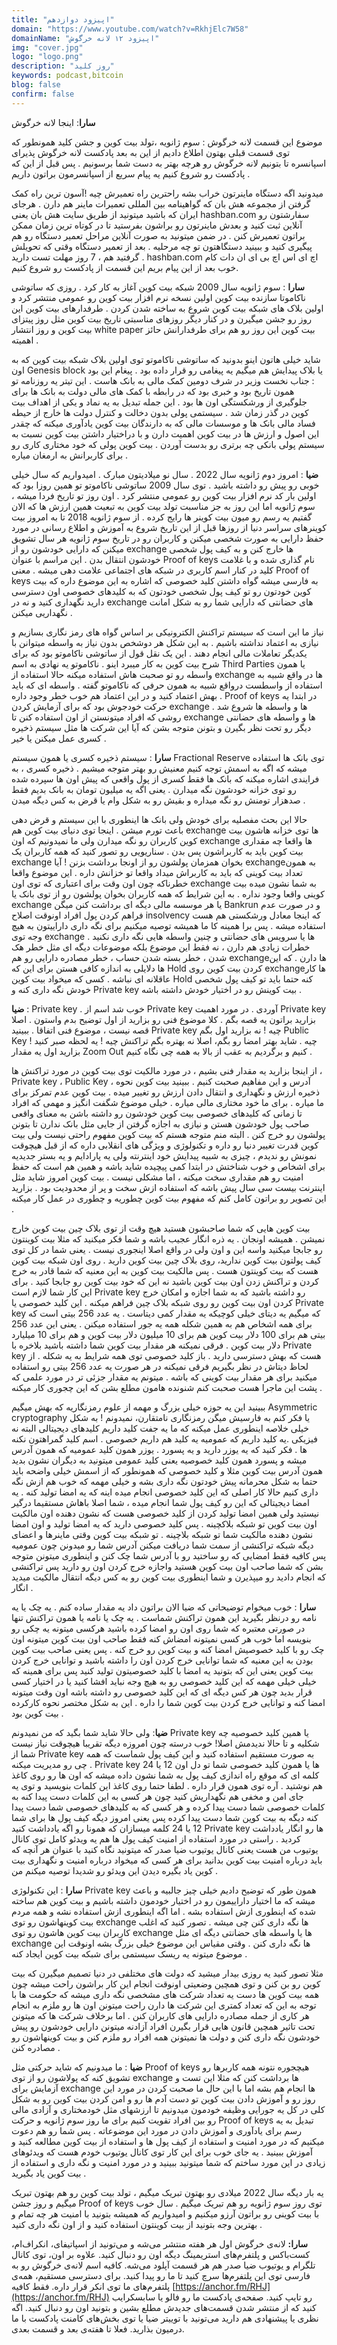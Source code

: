 ```yaml
---
title: "اپیزود دوازدهم"
domain: "https://www.youtube.com/watch?v=RkhjElc7W58"
domainName: "اپیزود ۱۲ لانه خرگوش"
img: "cover.jpg"
logo: "logo.png"
description: "روز کلید"
keywords: podcast,bitcoin
blog: false
confirm: false
---
```


**سارا**: اینجا لانه خرگوش

موضوع این قسمت لانه خرگوش : سوم ژانویه ،تولد بیت کوین و جشن کلید
همونطور که توی قسمت قبلی بهتون اطلاع دادیم از این به بعد پادکست لانه خرگوش پذیرای اسپانسره تا بتونیم لانه خرگوش رو هرچه بهتر به دست شما برسونیم . پس قبل از این که پادکست رو شروع کنیم یه پیام سریع از اسپانسرمون براتون داریم .

میدونید اگه دستگاه ماینرتون خراب بشه راحترین راه تعمیرش چیه !آسون ترین راه کمک گرفتن از مجموعه هش بان که گواهینامه بین المللی تعمیرات ماینر هم دارن . هرجای ایران که باشید میتونید از طریق سایت هش بان یعنی hashban.com سفارشتون رو آنلاین ثبت کنید و بعدش ماینرتون رو براشون بفرستید تا در کوتاه ترین زمان ممکن براتون تعمیرش کنن . در ضمن میتونید به صورت آنلاین مراحل تعمیر دستگاه رو هم پیگیری کنید و ببینید دستگاهتون تو چه مرحلیه . بعد از تعمیر دستگاه وقتی که تحویلش گرفتید هم ، 7 روز مهلت تست دارید .
hashban.com اچ ای اس اچ بی ای ان دات کام
خوب بعد از این پیام بریم این قسمت از پادکست رو شروع کنیم.

**سارا** : سوم ژانویه سال 2009 شبکه بیت کوین آغاز به کار کرد . روزی که ساتوشی ناکاموتا سازنده بیت کوین اولین نسخه نرم افزار بیت کوین رو عمومی منتشر کرد و اولین بلاک های شبکه بیت کوین شروع به ساخته شدن کردن . طرفدارهای بیت کوین این روز رو جشن میگیرن و در کنار دیگر روزهای مناسبتی تاریخ بیت کوین مثل روز پیتزای بیت کوین و روز انتشار white paper بیت کوین این روز رو هم برای طرفدارانش حائز اهمیته .

شاید خیلی هاتون اینو بدونید که ساتوشی ناکاموتو توی اولین بلاک شبکه بیت کوین که به اون Genesis block یا بلاک پیدایش هم میگیم یه پیغامی رو قرار داده بود . پیغام این بود :
جناب نخست وزیر در شرف دومین کمک مالی به بانک هاست . این تیتر یه روزنامه تو همون تاریخ بود و خبری بود که در رابطه با کمک های مالی دولت به بانک ها برای جلوگیری از ورشکستگی اون ها بود . این جمله تبدیل به یه نماد و یکی از اهداف بیت کوین در گذر زمان شد . سیستمی پولی بدون دخالت و کنترل دولت ها خارج از حیطه فساد مالی بانک ها و موسسات مالی که به دارندگان بیت کوین یادآوری میکنه که چقدر این اصول و ارزش ها در بیت کوین اهمیت دارن و با دراختیار داشتن بیت کوین نسبت به سیستم پولی بانکی چه برتری رو بدست آوردن . بیت کوین پولی که خود مختاری کاری رو برای کاربرانش به ارمغان میاره .

**ضیا** : امروز دوم ژانویه سال 2022 . سال نو میلادیتون مبارک . امیدواریم که سال خیلی خوبی رو پیش رو داشته باشید . توی سال 2009 ساتوشی ناکاموتو تو همین روزا بود که اولین بار کد نرم افزار بیت کوین رو عمومی منتشر کرد . اون روز تو تاریخ فردا میشه ، سوم ژانویه اما این روز به جز مناسبت تولد بیت کوین به تبعیت همین ارزش ها که الان گفتیم یه رسم رو میون بیت کوینر ها رایج کرده . از سوم ژانویه 2018 تا به امروز بیت کوینرهای سراسر دنیا از روزها قبل از این تاریخ شروع به آموزش و اطلاع رسانی در مورد حفظ دارایی به صورت شخصی میکنن و کاربران رو در تاریخ سوم ژانویه هر سال تشویق میکنن که دارایی خودشون رو از exchange ها خارج کنن و به کیف پول شخصی خودشون انتقال بدن . این مراسم با عنوان Proof of keys نام گذاری شده و با غلامت کلید در کنار اسم کاربری در شبکه های اجتماعی علامت دهی میشه . معنی Proof of keys به فارسی میشه گواه داشتن کلید خصوصی که اشاره به این موضوع داره که بیت کوین خودتون رو تو کیف پول شخصی خودتون که به کلیدهای خصوصی اون دسترسی دارید نگهداری کنید و نه در exchange های حضانتی که دارایی شما رو به شکل امانت نگهداریی میکنن .

نیاز ما این است که سیستم تراکنش الکترونیکی بر اساس گواه های رمز نگاری بسازیم و نیازی به اعتماد نداشته باشیم . به این شکل هر دوشخص بدون نیاز به واسطه میتوانن با یکدیگر تعاملات مالی انجام دهند . این یک نقل قول از ساتوشی ناکاموتو بود که برای شرح بیت کوین به کار میبرد اینو . ناکاموتو یه نهادی به اسم Third Parties یا همون واسطه رو تو صحبت هاش استفاده میکنه حالا استفاده از exchange ها در واقع شبیه به استفاده از واسطست درواقع شبیه به همون حرفی که ناکاموتو گفته . واسطه ای که باید بهش اعتماد کنید و در این اعتماد هم خوب خطر وجود داره . Proof of keys در ابتدا یه حرکت خودجوش بود که برای آزمایش کردن exchange ها و واسطه ها شروع شد . روشی که افراد میتونستن از اون استفاده کنن تا exchange ها و واسطه های حضانتی دیگر رو تحت نظر بگیرن و بتونن متوجه بشن که آیا این شرکت ها مثل سیستم ذخیره کسری عمل میکنن یا خیر .

**سارا** : سیستم ذخیره کسری یا همون سیستم Fractional Reserve توی بانک ها استفاده میشه که اگه به اسمش توجه کنیم معنیش رو بهتر متوجه میشیم . ذخیره کسری ، به فرایندی اشاره میکنه که بانک ها فقط کسری از پول واقعی که پیش اون ها سپرده شده رو توی خزانه خودشون نگه میدارن . یعنی اگه یه میلیون تومان به بانک بدیم فقط صدهزار تومنش رو نگه میداره و بقیش رو به شکل وام یا قرض به کس دیگه میدن .

حالا این بحث مفصلیه برای خودش ولی بانک ها اینطوری با این سیستم و قرض دهی باعث تورم میشن . اینجا توی دنیای بیت کوین هم exchange ها توی خزانه هاشون بیت کوین کاربران رو نگه میدارن ولی ما نمیدونیم که اون exchange ها واقعا چه مقداری بیت کوین باید به کاربراشون پس بدن . سناریویی رو تصور کنید که همه کاربران یک exchange بخوان همزمان پولشون رو از اونجا برداشت بزنن ! آیا exchangeبه همون تعداد بیت کوینی که باید به کاربراش میداد واقعا تو خزانش داره . این موضوع واقعا خطرناکه چون اون وقت برای اعتباری که توی اون exchange به شما نشون میده بیت کوینی واقعا وجود نداره . به این شرایط که همه کاربران بخوان پولشون رو از توی بانک یا exchange یا هر موسسه مالی دیگه ای برداشت کنن میگن Bankrun و در صورت عدم فراهم کردن پول افراد اونوقت اصلاح insolvency که اینجا معادل ورشکستی هم هست استفاده میشه . پس برا همینه کا ما همیشه توصیه میکنیم برای نگه داری داراییتون به هیچ وجه توی exchange ها یا سرویس های حضانتی و چنین واسطه هایی نگه داری نکنید . خطرات زیادی هم دارن ، نه فقط این موضوع بلکه موضوعات دیگه ای مثل خطر هک شدن ، خطر بسته شدن حساب ، خطر مصادره دارایی رو هم exchangeها دارن . که این ها دلایلی به اندازه کافی هستن برای این که Hold کردن بیت کوین روی exchangeها کار عاقلانه ای نباشه . کسی که میخواد بیت کوین Hold کنه حتما باید تو کیف پول شخصی خودش نگه داری کنه و Private key بیت کوینش رو در اختیار خودش داشته باشه .

**ضیا** : Private key . خوب شد اسم از Private key آوردی . در مورد اهمیت Private key بزارید براتون یه قصه بگم . کلا موضوع فنی رو بزارید از اول توضیح بدم واستون . اصلا قصه نیست ، موضوع فنی اتفاقا . ببینید Private key چیه ! نه بزارید اول بگم Public Key چیه . شاید بهتر امضا رو بگم، اصلا نه بهتره بگم تراکنش چیه ! یه لحظه صبر کنید ! بزارید اول یه مقدار Zoom Out کنیم و برگردیم به عقب از بالا به همه چی نگاه کنیم .

از اینجا بزارید یه مقدار فنی بشیم ، در مورد مالکیت توی بیت کوین در مورد تراکنش ها ، Private key ، Public Key ، آدرس و این مفاهیم صحبت کنیم . ببینید بیت کوین نحوه ذخیره ارزش و نگهداری و انتقال دادن ارزش رو تغییر میده . بیت کوین عدم تمرکز برای ما میاره . برای ما خود مختاری مالی میاره . خیلی موضوع شگفت انگیز و مهمی که افراد تا زمانی که کلیدهای خصوصی بیت کوین خودشون رو داشته باشن به معنای واقعی صاحب پول خودشون هستن و نیازی به اجازه گرفتن از جایی مثل بانک ندارن تا بتونن پولشون رو خرج کنن . البته منم متوجه هستم که بیت کوین مفهوم راحتی نیست ولی بیت کوین قدرت تغییر دنیا رو داره و تکنولوژی و ویژگی های انقلابی داره که از قبل هیچوقت نمونش رو ندیدم ، چیزی به شبیه پیدایش خود اینترنته ولی یه پارادایم و یه بستر جدیدیه برای اشخاص و خوب شناختش در ابتدا کمی پیچیده شاید باشه و همین هم است که حفظ امنیت رو هم مقداری سخت میکنه ، اما مشکلی نیست . بیت کوین امروز شاید مثل اینترنت بیست سی سال پیش باشه که استفاده ازش سخت و پر از محدودیت بود . بزارید این تصویر رو براتون کامل کنم که مفهوم بیت کوین چطوریه و چطوری در عمل کار میکنه .

بیت کوین هایی که شما صاحبشون هستید هیچ وقت از توی بلاک چین بیت کوین خارج نمیشن . همیشه اونجان . یه ذره انگار عجیب باشه و شما فکر میکنید که مثلا بیت کوینتون رو جابجا میکنید واسه این و اون ولی در واقع اصلا اینجوری نیست . یعنی شما در کل توی کیف پولتون بیت کوین ندارید، روی بلاک چین بیت کوین دارید . روی اون شبکه بیت کوین هست که بیت کوینتون هست . پس مالکیت بیت کوین به این معنیه که شما قادر به خرج کردن و تراکنش زدن اون بیت کوین باشید نه این که خود بیت کوین رو جابجا کنید . برای این کار شما لازم است Private key رو داشته باشید که به شما اجازه و امکان خرج کردن اون بیت کوین رو روی شبکه بلاک چین فراهم میکنه . این کلید خصوصی یا Private key که میگیم یه دیتای خیلی کوچیکه یه مقدار کمی دیتاست . یه عدد 256 بیتی است که برای همه اشخاص هم به همین شکله همه یه جور استفاده میکنن . یعنی این عدد 256 بیتی هم برای 100 دلار بیت کوین هم برای 10 میلیون دلار بیت کوین و هم برای 10 میلیارد دلار بیت کوین . فرقی نمیکنه هر مقدار بیت کوین شما داشته باشید بلاخره با Private key هست که بهش دسترسی دارید . باز کلید خصوصی توی همه شرایط به یه شکله . از لحاظ دیتاش در نظر بگیریم فرقی نمیکنه در هر صورت یه عدد 256 بیتی رو استفاده میکنید برای هر مقدار بیت کوینی که باشه . میتونم یه مقدار جزئی تر در مورد علمی که پشت این ماجرا هست صحبت کنم شنونده هامون مطلع بشن که این چجوری کار میکنه .

ببینید این یه حوزه خیلی بزرگ و مهمه از علوم رمزنگاریه که بهش میگیم Asymmetric cryptography یا فکر کنم به فارسیش میگن رمزنگاری نامتقارن، نمیدونم ! به شکل خیلی خلاصه اینطوری عمل میکنه که ما یه جفت کلید داریم کلیدهای دیجیتالی البته نه فیزیکی .یه کلید داریم که عمومیه یه کلید هم داریم خصوصی . اسم کلید گمراهتون نکنه ها . فکر کنید که یه یوزر دارید و یه پسورد . یوزر همون کلید عمومیه که همون آدرس میشه و پسورد همون کلید خصوصیه یعنی کلید عمومی میتونید به دیگران نشون بدید همون آدرس بیت کوین مثلا و کلید خصوصی که همونطور که از اسمش خیلی واضحه باید حتما به شکل محرمانه پیش خودتون نگه داری بشه و خیلی مهمه که خوب هم ازش نگه داری کنیم حالا کار اصلی که این کلید خصوصی انجام میده اینه که یه امضا تولید کنه . یه امضا دیجیتالی که این رو کیف پول شما انجام میده ، شما اصلا باهاش مستقیما درگیر نیستید ولی همین امضا تولید کردن از کلید خصوصی هست که نشون دهنده اون مالکیت اون بیت کوین تو شبکه بلاکچینه . پس کلید خصوصی دارید که یه امضا تولید و اون امضا نشون دهنده مالکیت شما تو شبکه بلاچینه . تو شبکه بیت کوین وقتی ماینرها و اعضای دیگه شبکه تراکنشی از سمت شما دریافت میکنن آدرس شما رو میدونن چون عمومیه پس کافیه فقط امضایی که رو ساختید رو با آدرس شما چک کنن و اینطوری میتونن متوجه بشن که شما صاحب اون بیت کوین هستید واجازه خرج کردن اون رو دارید پس تراکنشی که انجام دادید رو میپذیرن و شما اینطوری بیت کوین رو به کس دیگه انتقال مالکیت میدید انگار .

**سارا** : خوب میخوام توضیحاتی که ضیا الان براتون داد یه مقدار ساده کنم . یه چک یا یه نامه رو درنظر بگیرید این همون تراکنش شماست . یه چک یا نامه یا همون تراکنش تنها در صورتی معتبره که شما روی اون رو امضا کرده باشید هرکسی میتونه یه چکی رو بنویسه اما خوب هر کسی نمیتونه امضاش کنه فقط صاحب اون بیت کوین میتونه اون چک رو با کلید خصوصیش امضا کنه و بیت کوین رو خرج کنه . پس یعنی صاحب بیت کوین بودن به این معنیه که شما توانایی خرج کردن اون را داشته باشید و توانایی خرج کردن بیت کوین یعنی این که بتونید یه امضا با کلید خصوصیتون تولید کنید پس برای همینه که خیلی خیلی مهمه که این کلید خصوصی رو به هیچ وجه نباید افشا کنید یا در اختیار کسی قرار بدید چون هر کس دیگه ای که این کلید خصوصی رو داشته باشه اون وقت میتونه امضا کنه و توانایی خرج کردن بیت کوین شما را داره .
این به شکل مختصر نحوه کارکرده بیت کوین بود .

**ضیا**: ولی حالا شاید شما بگید که من نمیدونم Private key یا همین کلید خصوصیه چه شکلیه و تا حالا ندیدمش اصلا! خوب درسته چون امروزه دیگه تقریبا هیچوقت نیاز نیست شما از Private key به صورت مستقیم استفاده کنید و این کیف پول شماست که همه چی رو مدیریت میکنه . Private key ها یا همون کلید خصوصی شما تو دل اون 12 یا 24 کلمه ای که موقع راه اندازی کیف پول به شما نشون داده میشه که اون ها رو روی کاغذ هم نوشتید . آره توی همون قرار داره . لطفا حتما روی کاغذ این کلمات بنویسید و توی یه جای امن و مخفی هم نگهداریش کنید چون هر کسی به این کلمات دست پیدا کنه به کلمات خصوصی شما دست پیدا کرده و هر کسی که به کلیدهای خصوصی شما دست پیدا کنه دیگه به بیت کوین شما دست پیدا کرده پس یعنی امروز دیگه کیف پول ها برای شما 12 یا 24 کلمه میسازان که همونا رو اگه یادداشت کنید Private key ها رو انگار یادداشت کردید . راستی در مورد استفاده از امنیت کیف پول ها هم یه ویدئو کامل توی کانال یوتیوب من هست یعنی کانال یوتیوب ضیا صدر که میتونید نگاه کنید با عنوان هر آنچه که باید درباره امنیت بیت کوین بدانید برای هر کسی که میخواد درباره امنیت و نگهداری بیت کوین یاد بگیره دیدن این ویدئو رو شدیدا توصیه میکنم من .

**سارا** : این تکنولوژی Private key همون طور که توضیح دادیم خیلی چیز جالبیه و باعث میشه که ما اختیار داراییمون رو در اختیار خودمون داشته باشیم و بیت کوین هم ساخته شده که اینطوری ازش استفاده بشه . اما اگه اینطوری ازش استفاده نشه و همه مردم بیت کوینهاشون رو توی exchange ها نگه داری کنن چی میشه . تصور کنید که اغلب کاربران بیت کوین هاشون رو توی exchange ها یا واسطه های حضانتی دیگه ای مثل exchange ها نگه داری کنن . وقتی مقیاس این موضوع خیلی بزرگ بشه اونوقت این موضوع میتونه یه ریسک سیستمی برای شبکه بیت کوین ایجاد کنه .

مثلا تصور کنید یه روزی بیدار میشید که دولت های مختلفی در دنیا تصمیم میگیرن که بیت کوین رو بن کنن و توی همچین وضعیتی اونوقت انجام این کار براشون راحت میشه چون همه بیت کوین ها دست یه تعداد شرکت های مشخصی نگه داری میشه که حکومت ها با توجه به این که تعداد کمتری این شرکت ها دارن راحت میتونن اون ها رو ملزم به انجام هر کاری از جمله مصادره دارایی های کاربران کنن . اما برخلاف شرکت ها که میتونن تحت تاثیر همچین قانون هایی قرار بگیرن افراد آزادنه میتونن دارایی خودشون رو پیش خودشون نگه داری کنن و دولت ها نمیتونن همه افراد رو ملزم کنن و بیت کوینهاشون رو مصادره کنن .

**ضیا** : ما میدونیم که شاید حرکتی مثل Proof of keys هیچجوره نتونه همه کاربرها رو تشویق کنه که پولاشون رو از توی exchange ها برداشت کنن که مثلا این تست و آزمایش برای exchange ها انجام هم بشه اما با این حال ما صحبت کردن در مورد این روز رو و آموزش دادن بیت کوین تو دست آدم ها رو و امن کردن بیت کوین رو به شکل کلی در کل یه جورایی وظیفه خودمون میدونیم تا ارزشهای مثل خودمختاری و آزادی مالی رو بین افراد تقویت کنیم برای ما روز سوم ژانویه و حرکت Proof of keys تبدیل به یه رسم برای یادآوری و آموزش دادن در مورد این موضوعاته . پس شما رو هم دعوت میکنیم که در مورد امنیت و استفاده از کیف پول ها و استفاده از بیت کوین مطالعه کنید و آموزش ببینید . یه جای خوب برای این کار توی کانال یوتیوب خودم هست که ویدئوهای زیادی در این مورد ساختم که شما میتونید ببینید و در مورد امنیت و نگه داری و استفاده از بیت کوین یاد بگیرید .

یه بار دیگه سال 2022 میلادی رو بهتون تبریک میگیم ، تولد بیت کوین رو هم بهتون تبریک میگیم و روز جشن Proof of keys توی روز سوم ژانویه رو هم تبریک میگیم . سال خوب با بیت کوینی رو براتون آرزو میکنیم و امیدواریم که همیشه بتونید با امنیت هر چه تمام و بهترین وجه بتونید از بیت کوینتون استفاده کنید و از اون نگه داری کنید .

**سارا:** لانه‌ی خرگوش اول هر هفته منتشر می‌شه و می‌تونید از اسپاتیفای، انکر‌اف‌ام، کست‌باکس و پلتفرم‌های ‌استریمینگ دیگه اون رو دنبال کنید. علاوه بر اون، توی کانال تلگرام و یوتیوب ضیا صدر هم هر قسمت آپلود می‌شه. کافیه اسم لانه‌ی خرگوش رو به فارسی توی این پلتفرم‌ها سرچ کنید تا ما رو پیدا کنید. برای دسترسی مستقیم، همه‌ی پلتفرم‌های ما توی انکر قرار داره. فقط کافیه [https://anchor.fm/RHJ](https://anchor.fm/RHJ) رو تایپ کنید. صفحه‌ی پادکست ما رو فالو یا سابسکرایب کنید که از منتشر شدن قسمت‌های جدیدش مطلع بشین و بتونید اون رو دنبال کنید. اگه نظری یا پیشنهادی هم دارید می‌تونید با توییتر ضیا یا توی بخش‌های کامنت‌ پادکست با ما درمیون بذارید. فعلا تا هفته‌ی بعد و قسمت بعدی.
